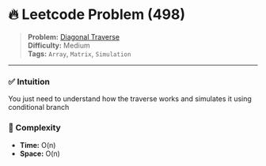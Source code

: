 # 🔥 Leetcode Problem (498)

> **Problem:** [Diagonal Traverse](https://leetcode.com/problems/diagonal-traverse/description/?envType=daily-question&envId=2025-08-25)<br />
> **Difficulty:** Medium<br/>
> **Tags:** `Array`, `Matrix`, `Simulation`

---

### ✅ Intuition

You just need to understand how the traverse works and simulates it using conditional branch

### 🧪 Complexity

- **Time:** O(n)
- **Space:** O(n)